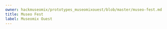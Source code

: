 ```yaml
---
owner: hackmuseomix/prototypes_museomixouest/blob/master/museo-fest.md
title: Museo Fest
label: Museomix Ouest
---
```

